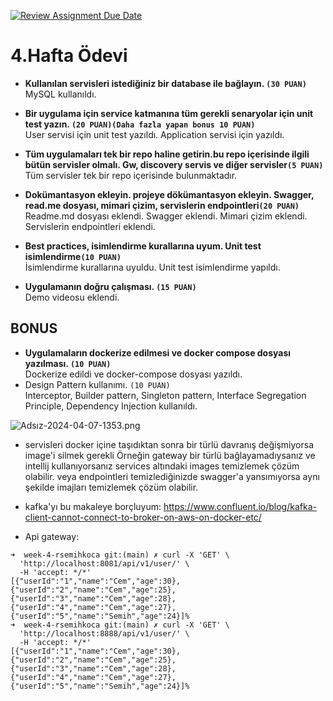[![Review Assignment Due Date](https://classroom.github.com/assets/deadline-readme-button-24ddc0f5d75046c5622901739e7c5dd533143b0c8e959d652212380cedb1ea36.svg)](https://classroom.github.com/a/t218cK-M)
# 4.Hafta Ödevi
- **Kullanılan servisleri istediğiniz bir database ile bağlayın. `(30 PUAN)`** \
MySQL kullanıldı.

- **Bir uygulama için service katmanına tüm gerekli senaryolar için unit test yazın. `(20 PUAN)(Daha fazla yapan bonus 10 PUAN)`** \
User servisi için unit test yazıldı. Application servisi için yazıldı.

- **Tüm uygulamaları tek bir repo haline getirin.bu repo içerisinde ilgili bütün servisler olmalı. Gw, discovery servis ve diğer servisler`(5 PUAN)`** \
Tüm servisler tek bir repo içerisinde bulunmaktadır.
- **Dokümantasyon ekleyin. projeye dökümantasyon ekleyin. Swagger, read.me dosyası, mimari çizim, servislerin
  endpointleri`(20 PUAN)`** \
Readme.md dosyası eklendi. Swagger eklendi. Mimari çizim eklendi. Servislerin endpointleri eklendi.
- **Best practices, isimlendirme kurallarına uyum. Unit test isimlendirme`(10 PUAN)`** \
İsimlendirme kurallarına uyuldu. Unit test isimlendirme yapıldı.
- **Uygulamanın doğru çalışması. `(15 PUAN)`** \
Demo videosu eklendi.
## BONUS
- **Uygulamaların dockerize edilmesi ve docker compose dosyası yazılması. `(10 PUAN)`** \
Dockerize edildi ve docker-compose dosyası yazıldı.
- Design Pattern kullanımı. `(10 PUAN)`\
  Interceptor, Builder pattern, Singleton pattern, Interface Segregation Principle, Dependency Injection kullanıldı.

![Adsız-2024-04-07-1353.png](.github%2Fassets%2FAds%C4%B1z-2024-04-07-1353.png)

- servisleri docker içine taşıdıktan sonra bir türlü davranış değişmiyorsa image'i silmek gerekli Örneğin gateway bir türlü bağlayamadıysanız ve intellij kullanıyorsanız services altındaki images temizlemek çözüm olabilir. veya endpointleri temizlediğinizde swagger'a yansımıyorsa aynı şekilde imajları temizlemek çözüm olabilir.
- kafka'yı bu makaleye borçluyum: https://www.confluent.io/blog/kafka-client-cannot-connect-to-broker-on-aws-on-docker-etc/

- Api gateway:
```shell
➜  week-4-rsemihkoca git:(main) ✗ curl -X 'GET' \
  'http://localhost:8081/api/v1/user/' \
  -H 'accept: */*'
[{"userId":"1","name":"Cem","age":30},{"userId":"2","name":"Cem","age":25},{"userId":"3","name":"Cem","age":28},{"userId":"4","name":"Cem","age":27},{"userId":"5","name":"Semih","age":24}]%                      
➜  week-4-rsemihkoca git:(main) ✗ curl -X 'GET' \
  'http://localhost:8888/api/v1/user/' \
  -H 'accept: */*'
[{"userId":"1","name":"Cem","age":30},{"userId":"2","name":"Cem","age":25},{"userId":"3","name":"Cem","age":28},{"userId":"4","name":"Cem","age":27},{"userId":"5","name":"Semih","age":24}]%  
```